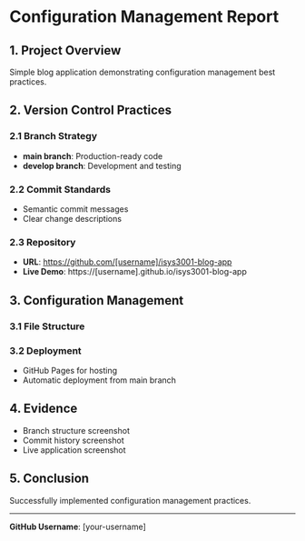 # Configuration Management Report

## 1. Project Overview
Simple blog application demonstrating configuration management best practices.

## 2. Version Control Practices

### 2.1 Branch Strategy
- **main branch**: Production-ready code
- **develop branch**: Development and testing

### 2.2 Commit Standards
- Semantic commit messages
- Clear change descriptions

### 2.3 Repository
- **URL**: https://github.com/[username]/isys3001-blog-app
- **Live Demo**: https://[username].github.io/isys3001-blog-app

## 3. Configuration Management

### 3.1 File Structure

### 3.2 Deployment
- GitHub Pages for hosting
- Automatic deployment from main branch

## 4. Evidence
- Branch structure screenshot
- Commit history screenshot
- Live application screenshot

## 5. Conclusion
Successfully implemented configuration management practices.

---
**GitHub Username**: [your-username]
